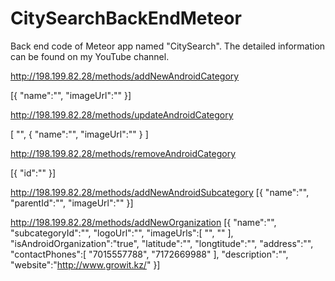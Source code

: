 # CitySearchBackEndMeteor

Back end code of Meteor app named "CitySearch". 
The detailed information can be found on my YouTube channel.

http://198.199.82.28/methods/addNewAndroidCategory

[{
  "name":"",
  "imageUrl":""
}]

http://198.199.82.28/methods/updateAndroidCategory

[
  "",
  {
    "name":"",
    "imageUrl":""
  }
]

http://198.199.82.28/methods/removeAndroidCategory

[{
  "id":""
}]

http://198.199.82.28/methods/addNewAndroidSubcategory
[{
  "name":"",
  "parentId":"",
  "imageUrl":""
}]

http://198.199.82.28/methods/addNewOrganization
[{
  "name":"",
  "subcategoryId":"",
  "logoUrl":"",
  "imageUrls":[
    "",
    ""
  ],
  "isAndroidOrganization":"true",
  "latitude":"",
  "longtitude":"",
  "address":"",
  "contactPhones":[
    "7015557788",
    "7172669988"
  ],
  "description":"",
  "website":"http://www.growit.kz/"
}]
